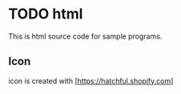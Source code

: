# TODO html
This is html source code for sample programs.

## Icon
icon is created with [https://hatchful.shopify.com]